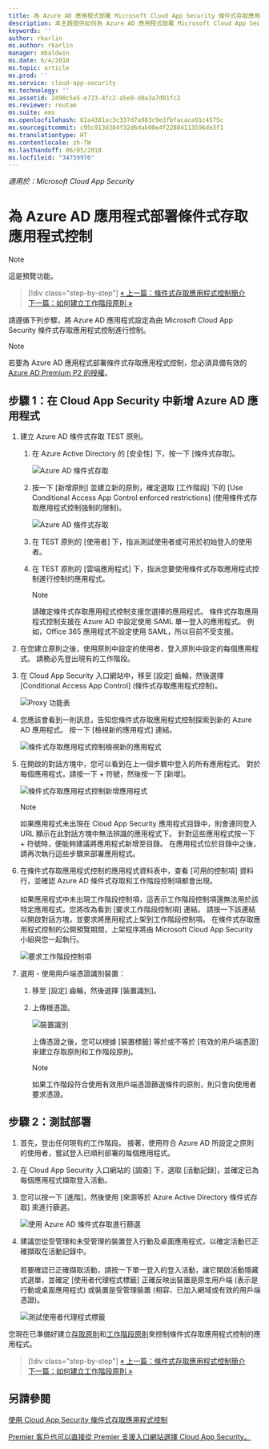 ```yaml
---
title: 為 Azure AD 應用程式部署 Microsoft Cloud App Security 條件式存取應用程式控制 | Microsoft Docs
description: 本主題提供如何為 Azure AD 應用程式部署 Microsoft Cloud App Security 條件式存取應用程式控制反向 Proxy 功能的資訊。
keywords: ''
author: rkarlin
ms.author: rkarlin
manager: mbaldwin
ms.date: 6/4/2018
ms.topic: article
ms.prod: ''
ms.service: cloud-app-security
ms.technology: ''
ms.assetid: 2490c5e5-e723-4fc2-a5e0-d0a3a7d01fc2
ms.reviewer: reutam
ms.suite: ems
ms.openlocfilehash: 61a4381ac3c337d7a983c9e3fbfacaca91c4575c
ms.sourcegitcommit: c95c913d384f32d6dab00e4f22804113596de3f1
ms.translationtype: HT
ms.contentlocale: zh-TW
ms.lasthandoff: 06/05/2018
ms.locfileid: "34759976"
---
```

*適用於：Microsoft Cloud App Security*

# <a name="deploy-conditional-access-app-control-for-azure-ad-apps"></a>為 Azure AD 應用程式部署條件式存取應用程式控制

> [!NOTE]
> 這是預覽功能。



>[!div class="step-by-step"]
[« 上一篇：條件式存取應用程式控制簡介](proxy-intro-aad.md)<br>
[下一篇：如何建立工作階段原則 »](session-policy-aad.md)


請遵循下列步驟，將 Azure AD 應用程式設定為由 Microsoft Cloud App Security 條件式存取應用程式控制進行控制。

> [!NOTE]
> 若要為 Azure AD 應用程式部署條件式存取應用程式控制，您必須具備有效的 [Azure AD Premium P2 的授權](https://docs.microsoft.com/azure/active-directory/license-users-groups)。

## <a name="step-1-add-azure-ad-apps-in-cloud-app-security"></a>步驟 1：在 Cloud App Security 中新增 Azure AD 應用程式  

1. 建立 Azure AD 條件式存取 TEST 原則。

   1. 在 Azure Active Directory 的 [安全性] 下，按一下 [條件式存取]。

      ![Azure AD 條件式存取](./media/aad-conditional-access.png)

   2. 按一下 [新增原則] 並建立新的原則，確定選取 [工作階段] 下的 [Use Conditional Access App Control enforced restrictions] \(使用條件式存取應用程式控制強制的限制\)。

      ![Azure AD 條件式存取](./media/proxy-deploy-restrictions-aad.png)

   3. 在 TEST 原則的 [使用者] 下，指派測試使用者或可用於初始登入的使用者。
    
   4. 在 TEST 原則的 [雲端應用程式] 下，指派您要使用條件式存取應用程式控制進行控制的應用程式。 

      > [!NOTE]
      >請確定條件式存取應用程式控制支援您選擇的應用程式。 條件式存取應用程式控制支援在 Azure AD 中設定使用 SAML 單一登入的應用程式。 例如，Office 365 應用程式不設定使用 SAML，所以目前不受支援。


2. 在您建立原則之後，使用原則中設定的使用者，登入原則中設定的每個應用程式。 請務必先登出現有的工作階段。

3. 在 Cloud App Security 入口網站中，移至 [設定] 齒輪，然後選擇 [Conditional Access App Control] \(條件式存取應用程式控制\)。 
    
     ![Proxy 功能表](./media/proxy-menu.png)

4. 您應該會看到一則訊息，告知您條件式存取應用程式控制探索到新的 Azure AD 應用程式。 按一下 [檢視新的應用程式] 連結。

   ![條件式存取應用程式控制檢視新的應用程式](./media/proxy-view-new-apps.png)

5. 在開啟的對話方塊中，您可以看到在上一個步驟中登入的所有應用程式。 對於每個應用程式，請按一下 + 符號，然後按一下 [新增]。

   ![條件式存取應用程式控制新增應用程式](./media/proxy-new-app.png)

   > [!NOTE]
   > 如果應用程式未出現在 Cloud App Security 應用程式目錄中，則會連同登入 URL 顯示在此對話方塊中無法辨識的應用程式下。 針對這些應用程式按一下 + 符號時，便能夠建議將應用程式新增至目錄。 在應用程式位於目錄中之後，請再次執行這些步驟來部署應用程式。 

6. 在條件式存取應用程式控制的應用程式資料表中，查看 [可用的控制項] 資料行，並確認 Azure AD 條件式存取和工作階段控制項都會出現。 <br></br>如果應用程式中未出現工作階段控制項，這表示工作階段控制項還無法用於該特定應用程式，您將改為看到 [要求工作階段控制項] 連結。 請按一下該連結以開啟對話方塊，並要求將應用程式上架到工作階段控制項。 在條件式存取應用程式控制的公開預覽期間，上架程序將由 Microsoft Cloud App Security 小組與您一起執行。
  
   ![要求工作階段控制項](./media/proxy-view-new-apps.png)

7. 選用 - 使用用戶端憑證識別裝置：

   1. 移至 [設定] 齒輪，然後選擇 [裝置識別]。

   2. 上傳根憑證。

      ![裝置識別](./media/device-identification.png)
 
      上傳憑證之後，您可以根據 [裝置標籤] 等於或不等於 [有效的用戶端憑證] 來建立存取原則和工作階段原則。
 
      > [!NOTE]
      >如果工作階段符合使用有效用戶端憑證篩選條件的原則，則只會向使用者要求憑證。 

## <a name="step-2-test-the-deployment"></a>步驟 2：測試部署

1. 首先，登出任何現有的工作階段。 接著，使用符合 Azure AD 所設定之原則的使用者，嘗試登入已順利部署的每個應用程式。 

2. 在 Cloud App Security 入口網站的 [調查] 下，選取 [活動記錄]，並確定已為每個應用程式擷取登入活動。

3. 您可以按一下 [進階]，然後使用 [來源等於 Azure Active Directory 條件式存取] 來進行篩選。

    ![使用 Azure AD 條件式存取進行篩選](./media/sso-logon.png)

4. 建議您從受管理和未受管理的裝置登入行動及桌面應用程式，以確定活動已正確擷取在活動記錄中。<br></br>
   若要確認已正確擷取活動，請按一下單一登入的登入活動，讓它開啟活動隱藏式選單，並確定 [使用者代理程式標籤] 正確反映出裝置是原生用戶端 (表示是行動或桌面應用程式) 或裝置是受管理裝置 (相容、已加入網域或有效的用戶端憑證)。
 
   ![測試使用者代理程式標籤](./media/domain-joined.png)


您現在已準備好建立[存取原則](access-policy-aad.md)和[工作階段原則](session-policy-aad.md)來控制條件式存取應用程式控制的應用程式。


>[!div class="step-by-step"]
[« 上一篇：條件式存取應用程式控制簡介](proxy-intro-aad.md)<br>
[下一篇：如何建立工作階段原則 »](session-policy-aad.md)


## <a name="see-also"></a>另請參閱  
[使用 Cloud App Security 條件式存取應用程式控制](proxy-intro-aad.md)   

[Premier 客戶也可以直接從 Premier 支援入口網站選擇 Cloud App Security。](https://premier.microsoft.com/)  
  